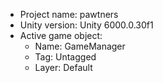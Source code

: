 <!-- UNITY CODE ASSIST INSTRUCTIONS START -->
- Project name: pawtners
- Unity version: Unity 6000.0.30f1
- Active game object:
  - Name: GameManager
  - Tag: Untagged
  - Layer: Default
<!-- UNITY CODE ASSIST INSTRUCTIONS END -->